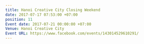 ```yaml
---
title: Hanoi Creative City Closing Weekend
date: 2017-07-17 07:53:00 +07:00
position: 11
Event date: 2017-07-21 00:00:00 +07:00
Venue: Hanoi Creative City
Event URL: https://www.facebook.com/events/143014529610291/
---
```


